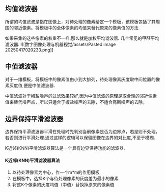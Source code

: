## 均值滤波器
所谓的均值滤波是指在图像上，对待处理的像素给定一个模板，该模板包括了其周围的邻近像素。将模板中的全体像素的均值来替代原来的像素值的方法.

如果采集的这些像素的权重不一样,那么就是加权平均滤波器.
几个常见的甲醛平均滤波器:
![[数字图像处理与机器视觉/assets/Pasted image 20250417020233.png]]
## 中值滤波器
对于一维模板，将模板中的像素值由小到大排列，待处理像素灰度取中间位置的像素灰度值,便是中值滤波器.

中值滤波对于椒盐噪声的过滤效果较好,因为中值滤波的原理是取合理的邻近像素值来替代噪声点，所以只适合于椒盐噪声的去除，不适合高斯噪声的去除。
## 边界保持平滑滤波器
边界保持平滑滤波器平滑在处理时先判别当前像素是否为边界点，若是则不处理，若否则进行平滑处理.通过这样的逻辑可以保留图像在边界的对比度,不至于模糊.

K近邻(KNN)平滑滤波器算法是一个具有边界保持功能的滤波器.
#### K近邻(KNN)平滑滤波器算法
1. 以待处理像素为中心，作一个m\*m的作用模板
2. 在模板中，选择K个与待处理像素的灰度差为最小的像素
3. 将这K个像素的灰度均值（中值）替换掉原来的像素值